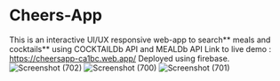 # Cheers-App
This is an interactive UI/UX responsive web-app to search** meals and cocktails** using COCKTAILDb API and MEALDb API 
Link to live demo : https://cheersapp-ca1bc.web.app/
Deployed using firebase.
![Screenshot (702)](https://github.com/Arpit-Sagar/Cheers-App/assets/96679459/d87ab3ad-89fb-42ff-802e-e4c25fbbac5a)
![Screenshot (700)](https://github.com/Arpit-Sagar/Cheers-App/assets/96679459/c8d0dc6a-705b-4be8-a624-a315ada0f035)
![Screenshot (701)](https://github.com/Arpit-Sagar/Cheers-App/assets/96679459/e2b22ff1-d500-4a75-b6fb-d377e18ea836)

